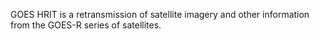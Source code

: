 GOES HRIT is a retransmission of satellite imagery and other information from the GOES-R series of satellites.